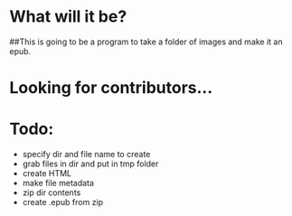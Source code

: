 # What will it be?

##This is going to be a program to take a folder of images and make it an epub.

# Looking for contributors...

# Todo:
- specify dir and file name to create
- grab files in dir and put in tmp folder
- create HTML
- make file metadata
- zip dir contents
- create .epub from zip